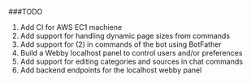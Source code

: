 ###TODO
1. Add CI for AWS EC1 machiene
2. Add support for handling dynamic page sizes from commands
3. Add support for (2) in commands of the bot using BotFather
4. Build a Webby localhost panel to control users and/or preferences
5. Add support for editing categories and sources in chat commands
6. Add backend endpoints for the localhost webby panel